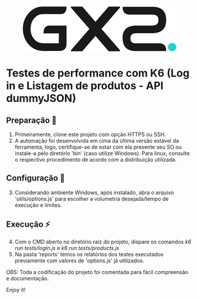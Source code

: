 <p align="center">
  <img src="./.github/logo.png" alt="poster">
</p>

# Testes de performance com K6 (Log in e Listagem de produtos - API dummyJSON)

## Preparação 📍
1. Primeiramente, clone este projeto com opção HTTPS ou SSH.
2. A automação foi desenvolvida em cima da última versão estável da ferramenta, logo, certifique-se de estar com ela presente seu SO ou instale-a pelo diretório 'bin' (caso utilize Windows). Para linux, consulte o respectivo procedimento de acordo com a distribuição utilizada.

## Configuração 🏁
3. Considerando ambiente Windows, após instalado, abra o arquivo 'utils/options.js' para escolher a volumetria desejada/tempo de execução e limites.

## Execução ⚡
4. Com o CMD aberto no diretório raíz do projeto, dispare os comandos _k6 run tests/login.js_ e _k6 run tests/products.js_ 
5. Na pasta 'reports' temos os relatórios dos testes executados previamente com valores de 'options.js' já utilizados.

OBS: Toda a codificação do projeto foi comentada para fácil compreensão e documentação.


Enjoy it!